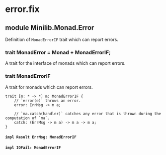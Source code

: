 # error.fix

## module Minilib.Monad.Error

Definition of `MonadErrorIF` trait which can report errors.

### trait MonadError = Monad + MonadErrorIF;

A trait for the interface of monads which can report errors.

### trait MonadErrorIF

A trait for monads which can report errors.

```
trait [m: * -> *] m: MonadErrorIF {
    // `error(e)` throws an error.
    error: ErrMsg -> m a;

    // `ma.catch(handler)` catches any error that is thrown during the computation of `ma`.
    catch: (ErrMsg -> m a) -> m a -> m a;
}
```
#### `impl Result ErrMsg: MonadErrorIF`

#### `impl IOFail: MonadErrorIF`

